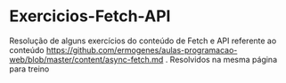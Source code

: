 # Exercicios-Fetch-API
Resolução de alguns exercícios do conteúdo de Fetch e API referente ao conteúdo https://github.com/ermogenes/aulas-programacao-web/blob/master/content/async-fetch.md . Resolvidos na mesma página para treino

